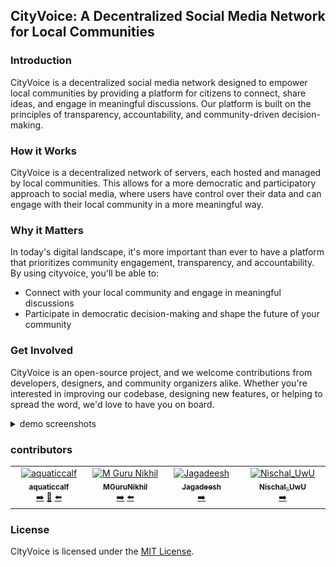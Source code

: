 ## CityVoice: A Decentralized Social Media Network for Local Communities

### Introduction

CityVoice is a decentralized social media network designed to empower local communities by providing a platform for citizens to connect, share ideas, and engage in meaningful discussions. Our platform is built on the principles of transparency, accountability, and community-driven decision-making.

### How it Works

CityVoice is a decentralized network of servers, each hosted and managed by local communities. This allows for a more democratic and participatory approach to social media, where users have control over their data and can engage with their local community in a more meaningful way.

### Why it Matters

In today's digital landscape, it's more important than ever to have a platform that prioritizes community engagement, transparency, and accountability. By using cityvoice, you'll be able to:

- Connect with your local community and engage in meaningful discussions
- Participate in democratic decision-making and shape the future of your community

### Get Involved

CityVoice is an open-source project, and we welcome contributions from developers, designers, and community organizers alike. Whether you're interested in improving our codebase, designing new features, or helping to spread the word, we'd love to have you on board.

<details>
<summary>demo screenshots</summary>

### Login
Securely access your Cityvoice account with our easy-to-use login system.

![](assets/login.jpeg)

### Signup
Create an account and start engaging with your local community today!

![](assets/signup.jpeg)

### Profile
Showcase your personality and interests with a customizable profile page.

![](assets/profile.jpeg)

### Search
Find and connect with like-minded individuals, local businesses, and community leaders.

![](assets/search.jpeg)

### Create post
Share your thoughts, ideas, opinions and issues with the community.

![](assets/post.jpeg)

### create poll
Engage in democratic decision-making by creating and participating in polls.

![](assets/poll.jpeg)

</details>

### contributors

<!-- ALL-CONTRIBUTORS-LIST:START - Do not remove or modify this section -->
<!-- prettier-ignore-start -->
<!-- markdownlint-disable -->
<table>
  <tbody>
    <tr>
      <td align="center" valign="top" width="14.28%"><a href="http://github.com/aquaticcalf"><img src="https://avatars.githubusercontent.com/u/126369826?v=4?s=100" width="100px;" alt="aquaticcalf"/><br /><sub><b>aquaticcalf</b></sub></a><br /><a href="https://github.com/flemingslefthandrule/cityvoicejs/commits?author=aquaticcalf" title="Frontend">➡️</a> <a href="https://github.com/flemingslefthandrule/cityvoice/commits?author=aquaticcalf" title="Documentation">📖</a> <a href="https://github.com/flemingslefthandrule/cityvoicepy/commits?author=aquaticcalf" title="Backend">⬅️</a></td>
      <td align="center" valign="top" width="14.28%"><a href="https://github.com/MGuruNikhil"><img src="https://avatars.githubusercontent.com/u/130775801?v=4?s=100" width="100px;" alt="M Guru Nikhil"/><br /><sub><b>MGuruNikhil</b></sub></a><br /><a href="https://github.com/flemingslefthandrule/cityvoicejs/commits?author=MGuruNikhil" title="Frontend">➡️</a> <a href="https://github.com/flemingslefthandrule/cityvoicepy/commits?author=MGuruNikhil" title="Backend">⬅️</a></td>
      <td align="center" valign="top" width="14.28%"><a href="https://github.com/jagadeesh-debug"><img src="https://avatars.githubusercontent.com/u/118063840?v=4?s=100" width="100px;" alt="Jagadeesh"/><br /><sub><b>Jagadeesh</b></sub></a><br /><a href="https://github.com/flemingslefthandrule/cityvoicejs/commits?author=jagadeesh-debug" title="Frontend">➡️</a></td>
      <td align="center" valign="top" width="14.28%"><a href="https://github.com/Nischa1Mv"><img src="https://avatars.githubusercontent.com/u/118107697?v=4?s=100" width="100px;" alt="Nischal_UwU"/><br /><sub><b>Nischal_UwU</b></sub></a><br /><a href="https://github.com/flemingslefthandrule/cityvoicejs/commits/!mine?author=Nischa1Mv" title="Frontend">➡️</a></td>
    </tr>
  </tbody>
</table>

<!-- markdownlint-restore -->
<!-- prettier-ignore-end -->

<!-- ALL-CONTRIBUTORS-LIST:END -->

### License

CityVoice is licensed under the [MIT License](license.md).